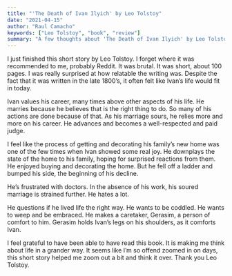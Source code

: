 ```yaml
---
title: "'The Death of Ivan Ilyich' by Leo Tolstoy"
date: "2021-04-15"
author: "Raul Camacho"
keywords: ["Leo Tolstoy", "book", "review"]
summary: "A few thoughts about 'The Death of Ivan Ilyich' by Leo Tolstoy"
---
```


I just finished this short story by Leo Tolstoy. I forget where it was recommended to me, probably Reddit. It was brutal. It was short, about 100 pages. 
I was really surprised at how relatable the writing was. Despite the fact that it was written in the late 1800’s, it often felt like Ivan’s life would fit in today. 

Ivan values his career, many times above other aspects of his life. He marries because he believes that is the right thing to do. So many of his actions are done because of that. As his marriage sours, he relies more and more on his career. He advances and becomes a well-respected and paid judge. 

I feel like the process of getting and decorating his family’s new home was one of the few times when Ivan showed some real joy. He downplays the state of the home to his family, hoping for surprised reactions from them. He enjoyed buying and decorating the home. But he fell off a ladder and bumped his side, the beginning of his decline. 

He’s frustrated with doctors. In the absence of his work, his soured marriage is strained further. He hates a lot. 

He questions if he lived life the right way. 
He wants to be coddled. He wants to weep and be embraced. He makes a caretaker, Gerasim, a person of comfort to him. Gerasim holds Ivan’s legs on his shoulders, as it comforts Ivan. 

I feel grateful to have been able to have read this book. It is making me think about life in a grander way. It seems like I’m so offend zoomed in on days, this short story helped me zoom out a bit and think it over. Thank you Leo Tolstoy.